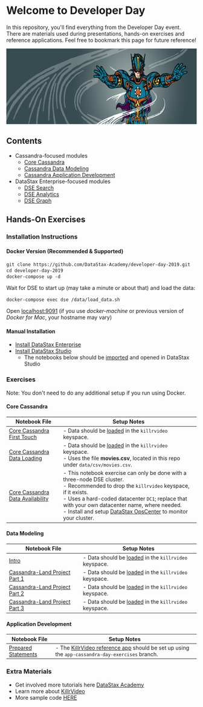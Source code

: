 Welcome to Developer Day
========================================

In this repository, you'll find everything from the Developer Day event. There are materials used during presentations, hands-on exercises and reference applications. Feel free to bookmark this page for future reference!

<img src="./img/CassandraDayBanner.png" height="200" />

## Contents

* Cassandra-focused modules
  * [Core Cassandra](slides/Developer%20Day%202019%20Core%20Cassandra.pdf)  
  * [Cassandra Data Modeling](slides/Developer%20Day%202019%20Data%20Modeling.pdf) 
  * [Cassandra Application Development](slides/Developer%20Day%202019%20Application%20Development.pdf) 
* DataStax Enterprise-focused modules
  * [DSE Search](slides/Developer%20Day%202019%20DSE%20Search.pdf)  
  * [DSE Analytics](slides/Developer%20Day%202019%20DSE%20Analytics.pdf) 
  * [DSE Graph](slides/Developer%20Day%202019%20DSE%20Graph.pdf) 

## Hands-On Exercises 
### Installation Instructions
#### Docker Version (Recommended & Supported)
    git clone https://github.com/DataStax-Academy/developer-day-2019.git
    cd developer-day-2019
    docker-compose up -d
Wait for DSE to start up (may take a minute or about that) and load the data:

    docker-compose exec dse /data/load_data.sh
Open [localhost:9091](http://localhost:9091) (if you use *docker-machine* or previous version of *Docker for Mac*, your hostname may vary)
#### Manual Installation
* [Install DataStax Enterprise](https://docs.datastax.com/en/install/doc/install60/installTOC.html)
* [Install DataStax Studio](https://docs.datastax.com/en/install/doc/install60/installStudio.html)
   - The notebooks below should be [imported](https://docs.datastax.com/en/studio/6.0/studio/importNotebook.html) and opened in DataStax Studio

### Exercises

Note: You don't need to do any additional setup if you run using Docker.

#### Core Cassandra
| Notebook File | Setup Notes
|---|---|
| [Core Cassandra First Touch](https://github.com/DataStax-Academy/developer-day-2019/tree/master/studio/notebooks/01-01_-_Core_Cassandra_First_Touch.studio-nb.tar) | - Data should be [loaded](data) in the `killrvideo` keyspace.
| [Core Cassandra Data Loading](https://github.com/DataStax-Academy/developer-day-2019/tree/master/studio/notebooks/01-02_-_Core_Cassandra_Data_Loading.studio-nb.tar) | - Data should be [loaded](data) in the `killrvideo` keyspace.<br> - Uses the file **movies.csv**, located in this repo under `data/csv/movies.csv`.
| [Core Cassandra Data Availability](https://github.com/DataStax-Academy/developer-day-2019/tree/master/studio/notebooks/01-03_-_Core_Cassandra_Data_Availability.studio-nb.tar) | - This notebook exercise can only be done with a three-node DSE cluster.<br> - Recommended to drop the `killrvideo` keyspace, if it exists.<br>- Uses a hard-coded datacenter `DC1`; replace that with your own datacenter name, where needed.<br> - Install and setup [DataStax OpsCenter](https://docs.datastax.com/en/install/doc/install60/opscInstallOpsc.html) to monitor your cluster.

#### Data Modeling
| Notebook File | Setup Notes
|---|---|
| [Intro](studio/notebooks/02-01_-_Data_Modeling_Data_Modeling_Intro.studio-nb.tar) | - Data should be [loaded](data) in the `killrvideo` keyspace.
| [Cassandra-Land Project Part 1](studio/notebooks/02-02_-_Data_Modeling_Cassandra-Land_Project_PART_1.studio-nb.tar) | - Data should be [loaded](data) in the `killrvideo` keyspace.
| [Cassandra-Land Project Part 2](studio/notebooks/02-03_-_Data_Modeling_Cassandra-Land_Project_PART_2.studio-nb.tar) | - Data should be [loaded](data) in the `killrvideo` keyspace.
| [Cassandra-Land Project Part 3](studio/notebooks/02-04_-_Data_Modeling_Cassandra-Land_Project_PART_3.studio-nb.tar) | - Data should be [loaded](data) in the `killrvideo` keyspace.

#### Application Development
| Notebook File | Setup Notes
|---|---|
| [Prepared Statements](studio/notebooks/03-01_-_Application_Development.studio-nb.tar) | - The [KillrVideo reference app](https://killrvideo.github.io/docs/languages/java/) should be set up using the `app-cassandra-day-exercises` branch.

### Extra Materials

* Get involved more tutorials here [DataStax Academy](https://academy.datastax.com/)
* Learn more about [KillrVideo](https://killrvideo.github.io)
* More sample code [HERE](https://github.com/DataStaxCodeSamples)
